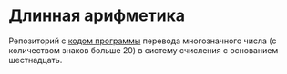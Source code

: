 # Длинная арифметика
<p>Репозиторий с <a href="https://github.com/Fartem654/Long-Arithmetic/tree/master/Long%20Arithmetic">кодом программы</a> перевода многозначного числа (с количеством знаков больше 20) в систему счисления с основанием шестнадцать.</p>
